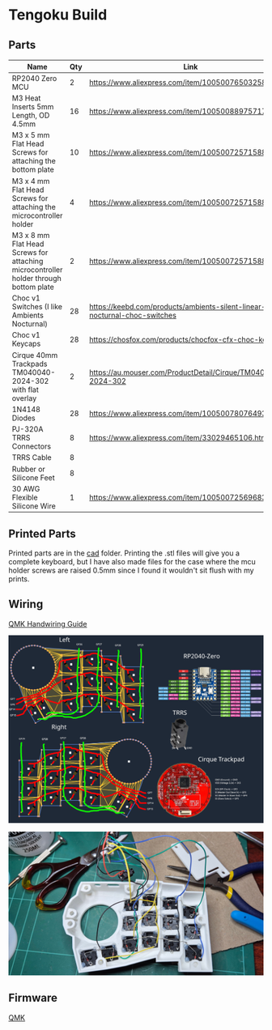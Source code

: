 # Tengoku Build

## Parts

| Name                                                                                 | Qty | Link                                                                        |
| ------------------------------------------------------------------------------------ | --- | --------------------------------------------------------------------------- |
| RP2040 Zero MCU                                                                      | 2   | <https://www.aliexpress.com/item/1005007650325892.html>                     |
| M3 Heat Inserts 5mm Length, OD 4.5mm                                                 | 16  | <https://www.aliexpress.com/item/1005008897571758.html>                     |
| M3 x 5 mm Flat Head Screws for attaching the bottom plate                            | 10  | <https://www.aliexpress.com/item/1005007257158892.html>                     |
| M3 x 4 mm Flat Head Screws for attaching the microcontroller holder                  | 4   | <https://www.aliexpress.com/item/1005007257158892.html>                     |
| M3 x 8 mm Flat Head Screws for attaching microcontroller holder through bottom plate | 2   | <https://www.aliexpress.com/item/1005007257158892.html>                     |
| Choc v1 Switches (I like Ambients Nocturnal)                                         | 28  | <https://keebd.com/products/ambients-silent-linear-nocturnal-choc-switches> |
| Choc v1 Keycaps                                                                      | 28  | <https://chosfox.com/products/chocfox-cfx-choc-keycaps>                     |
| Cirque 40mm Trackpads TM040040-2024-302 with flat overlay                            | 2   | <https://au.mouser.com/ProductDetail/Cirque/TM040040-2024-302>              |
| 1N4148 Diodes                                                                        | 28  | <https://www.aliexpress.com/item/1005007807649334.html>                     |
| PJ-320A TRRS Connectors                                                              | 8   | <https://www.aliexpress.com/item/33029465106.html>                          |
| TRRS Cable                                                                           | 8   |                                                                             |
| Rubber or Silicone Feet                                                              | 8   |                                                                             |
| 30 AWG Flexible Silicone Wire                                                        | 1   | <https://www.aliexpress.com/item/1005007256968315.html>                     |

## Printed Parts

Printed parts are in the [cad](./cad/) folder. Printing the .stl files will give you a complete keyboard, but I have also made files for the case where the mcu holder screws are raised 0.5mm since I found it wouldn't sit flush with my prints.

## Wiring

[QMK Handwiring Guide](https://docs.qmk.fm/hand_wire)

![Schematic](./images/schematic.png)

![Build](./images/build.jpg)

## Firmware

[QMK](https://github.com/dlip/qmk_firmware/tree/dlip/keyboards/dlip/tengoku)
